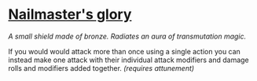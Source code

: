 # [Nailmaster's glory](https://hollowknight.wiki/w/Nailmaster%27s_Glory)

*A small shield made of bronze. Radiates an aura of transmutation magic.*

If you would would attack more than once using a single action you can instead make one attack with their individual attack modifiers and damage rolls and modifiers added together. *(requires attunement)*
